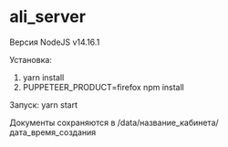 # ali_server

Версия NodeJS v14.16.1


Установка:
1. yarn install
2. PUPPETEER_PRODUCT=firefox npm install

Запуск:
yarn start

Документы сохраняются в /data/название_кабинета/дата_время_создания
